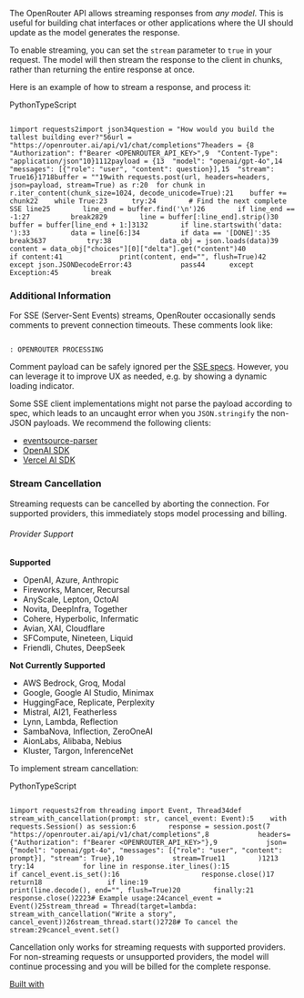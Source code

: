 The OpenRouter API allows streaming responses from _any model_. This is useful for building chat interfaces or other applications where the UI should update as the model generates the response.

To enable streaming, you can set the `stream` parameter to `true` in your request. The model will then stream the response to the client in chunks, rather than returning the entire response at once.

Here is an example of how to stream a response, and process it:

PythonTypeScript

```code-block text-sm

1import requests2import json34question = "How would you build the tallest building ever?"56url = "https://openrouter.ai/api/v1/chat/completions"7headers = {8  "Authorization": f"Bearer <OPENROUTER_API_KEY>",9  "Content-Type": "application/json"10}1112payload = {13  "model": "openai/gpt-4o",14  "messages": [{"role": "user", "content": question}],15  "stream": True16}1718buffer = ""19with requests.post(url, headers=headers, json=payload, stream=True) as r:20  for chunk in r.iter_content(chunk_size=1024, decode_unicode=True):21    buffer += chunk22    while True:23      try:24        # Find the next complete SSE line25        line_end = buffer.find('\n')26        if line_end == -1:27          break2829        line = buffer[:line_end].strip()30        buffer = buffer[line_end + 1:]3132        if line.startswith('data: '):33          data = line[6:]34          if data == '[DONE]':35            break3637          try:38            data_obj = json.loads(data)39            content = data_obj["choices"][0]["delta"].get("content")40            if content:41              print(content, end="", flush=True)42          except json.JSONDecodeError:43            pass44      except Exception:45        break

```

### Additional Information

For SSE (Server-Sent Events) streams, OpenRouter occasionally sends comments to prevent connection timeouts. These comments look like:

```code-block text-sm

: OPENROUTER PROCESSING
```

Comment payload can be safely ignored per the [SSE specs](https://html.spec.whatwg.org/multipage/server-sent-events.html#event-stream-interpretation). However, you can leverage it to improve UX as needed, e.g. by showing a dynamic loading indicator.

Some SSE client implementations might not parse the payload according to spec, which leads to an uncaught error when you `JSON.stringify` the non-JSON payloads. We recommend the following clients:

- [eventsource-parser](https://github.com/rexxars/eventsource-parser)
- [OpenAI SDK](https://www.npmjs.com/package/openai)
- [Vercel AI SDK](https://www.npmjs.com/package/ai)

### Stream Cancellation

Streaming requests can be cancelled by aborting the connection. For supported providers, this immediately stops model processing and billing.

###### Provider Support

**Supported**

- OpenAI, Azure, Anthropic
- Fireworks, Mancer, Recursal
- AnyScale, Lepton, OctoAI
- Novita, DeepInfra, Together
- Cohere, Hyperbolic, Infermatic
- Avian, XAI, Cloudflare
- SFCompute, Nineteen, Liquid
- Friendli, Chutes, DeepSeek

**Not Currently Supported**

- AWS Bedrock, Groq, Modal
- Google, Google AI Studio, Minimax
- HuggingFace, Replicate, Perplexity
- Mistral, AI21, Featherless
- Lynn, Lambda, Reflection
- SambaNova, Inflection, ZeroOneAI
- AionLabs, Alibaba, Nebius
- Kluster, Targon, InferenceNet

To implement stream cancellation:

PythonTypeScript

```code-block text-sm

1import requests2from threading import Event, Thread34def stream_with_cancellation(prompt: str, cancel_event: Event):5    with requests.Session() as session:6        response = session.post(7            "https://openrouter.ai/api/v1/chat/completions",8            headers={"Authorization": f"Bearer <OPENROUTER_API_KEY>"},9            json={"model": "openai/gpt-4o", "messages": [{"role": "user", "content": prompt}], "stream": True},10            stream=True11        )1213        try:14            for line in response.iter_lines():15                if cancel_event.is_set():16                    response.close()17                    return18                if line:19                    print(line.decode(), end="", flush=True)20        finally:21            response.close()2223# Example usage:24cancel_event = Event()25stream_thread = Thread(target=lambda: stream_with_cancellation("Write a story", cancel_event))26stream_thread.start()2728# To cancel the stream:29cancel_event.set()

```

Cancellation only works for streaming requests with supported providers. For
non-streaming requests or unsupported providers, the model will continue
processing and you will be billed for the complete response.

[Built with](https://buildwithfern.com/?utm_campaign=buildWith&utm_medium=docs&utm_source=openrouter.ai)